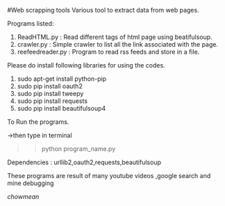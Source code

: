 #Web scrapping tools
Various tool to extract data from web pages. 

Programs listed:<br>
1. ReadHTML.py : Read different tags of html page using beatifulsoup.<br>
2. crawler.py  : Simple crawler to list all the link associated with the page.<br>
3. reefeedreader.py : Program to read rss feeds and store in a file.<br>


Please do install following libraries for using the codes.

1. sudo apt-get install python-pip
2. sudo pip install oauth2
3. sudo pip install tweepy
4. sudo pip install requests
5. sudo pip install beautifulsoup4

To Run the programs.

->then type in terminal


>> python program_name.py

Dependencies : urllib2,oauth2,requests,beautifulsoup

These programs are result of many youtube videos ,google search and mine debugging


_chowmean_
